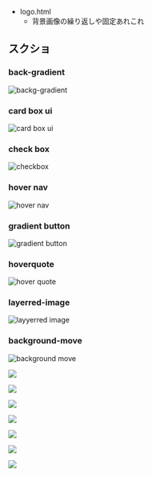 - logo.html
  - 背景画像の繰り返しや固定あれこれ

## スクショ

### back-gradient

![backg-gradient](img/screenshots/sayuen0.github.io_front-nice-effects_back-gradient.html.png)

### card box ui

![card box ui](img/screenshots/sayuen0.github.io_front-nice-effects_cardboxUi.html.png)

### check box

![checkbox](img/screenshots/sayuen0.github.io_front-nice-effects_checkbox.html.png)

### hover nav

![hover nav](img/screenshots/sayuen0.github.io_front-nice-effects_cool-hover.html.png)

### gradient button

![gradient button](img/screenshots/sayuen0.github.io_front-nice-effects_gradient-button.html.png)

### hoverquote

![ hover quote](img/screenshots/sayuen0.github.io_front-nice-effects_hoverquote.html.png)

### layerred-image

![layyerred image](img/screenshots/sayuen0.github.io_front-nice-effects_layyered-image.html.png)

### background-move

![background move](img/screenshots/sayuen0.github.io_front-nice-effects_moving-back.html.png)

![](img/screenshots/sayuen0.github.io_front-nice-effects_price-table.html.png)

![](img/screenshots/sayuen0.github.io_front-nice-effects_shadow-gradient.html.png)

![](img/screenshots/sayuen0.github.io_front-nice-effects_smoke.html.png)

![](img/screenshots/sayuen0.github.io_front-nice-effects_smooth-scroll.html.png)

![](img/screenshots/sayuen0.github.io_front-nice-effects_sticky-story.html.png)

![](img/screenshots/sayuen0.github.io_front-nice-effects_transparent-loginform.html.png)

![](img/screenshots/sayuen0.github.io_front-nice-effects_typing-animation.html.png)
